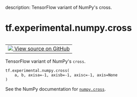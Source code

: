 description: TensorFlow variant of NumPy's cross.

<div itemscope itemtype="http://developers.google.com/ReferenceObject">
<meta itemprop="name" content="tf.experimental.numpy.cross" />
<meta itemprop="path" content="Stable" />
</div>

# tf.experimental.numpy.cross

<!-- Insert buttons and diff -->

<table class="tfo-notebook-buttons tfo-api nocontent" align="left">
<td>
  <a target="_blank" href="https://github.com/tensorflow/tensorflow/blob/r2.4/tensorflow/python/ops/numpy_ops/np_math_ops.py#L262-L335">
    <img src="https://www.tensorflow.org/images/GitHub-Mark-32px.png" />
    View source on GitHub
  </a>
</td>
</table>



TensorFlow variant of NumPy's `cross`.

<pre class="devsite-click-to-copy prettyprint lang-py tfo-signature-link">
<code>tf.experimental.numpy.cross(
    a, b, axisa=-1, axisb=-1, axisc=-1, axis=None
)
</code></pre>



<!-- Placeholder for "Used in" -->

See the NumPy documentation for [`numpy.cross`](https://numpy.org/doc/1.16/reference/generated/numpy.cross.html).